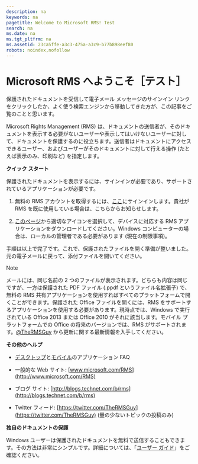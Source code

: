 ```yaml
---
description: na
keywords: na
pagetitle: Welcome to Microsoft RMS! Test
search: na
ms.date: na
ms.tgt_pltfrm: na
ms.assetid: 23ca5ffe-a3c3-475a-a3c9-b77b898eef80
robots: noindex,nofollow
---
```

# Microsoft RMS へようこそ［テスト］
保護されたドキュメントを受信して電子メール メッセージのサインイン リンクをクリックしたか、よく使う検索エンジンから移動してきた方が、この記事をご覧のことと思います。

Microsoft Rights Management (RMS) は、ドキュメントの送信者が、そのドキュメントを表示する必要がないユーザーや表示してはいけないユーザーに対して、ドキュメントを保護するのに役立ちます。送信者はドキュメントにアクセスできるユーザー、およびユーザーがそのドキュメントに対して行える操作 (たとえば表示のみ、印刷など) を指定します。

**クイック スタート**

保護されたドキュメントを表示するには、サインインが必要であり、サポートされているアプリケーションが必要です。

1.  無料の RMS アカウントを取得するには、[ここ](https://portal.aadrm.com/)にサインインします。貴社が RMS を既に使用している場合は、こちらからお知らせします。

2.  [このページ](http://portal.aadrm.com/home/download)から適切なアイコンを選択して、デバイスに対応する RMS アプリケーションをダウンロードしてください。Windows コンピューターの場合は、ローカルの管理者である必要があります (現在の制限事項)。

手順は以上で完了です。これで、保護されたファイルを開く準備が整いました。元の電子メールに戻って、添付ファイルを開いてください。

> [!NOTE]
> メールには、同じ名前の 2 つのファイルが表示されます。どちらも内容は同じですが、一方は保護された PDF ファイル (.ppdf というファイル名拡張子) で、無料の RMS 共有アプリケーションを使用すればすべてのプラットフォームで開くことができます。保護された Office ファイルを開くには、RMS をサポートするアプリケーションを使用する必要があります。現時点では、Windows で実行されている Office 2013 または Office 2010 がそれに該当します。モバイル プラットフォームでの Office の将来のバージョンでは、RMS がサポートされます。[@TheRMSGuy](https://twitter.com/TheRMSGuy) から更新に関する最新情報を入手してください。

**その他のヘルプ**

-   [デスクトップ](http://technet.microsoft.com/dn467883)と[モバイル](http://technet.microsoft.com/dn451248)のアプリケーション FAQ

-   一般的な Web サイト: [www.microsoft.com/RMS](http://www.microsoft.com/RMS)

-   ブログ サイト: [http://blogs.technet.com/b/rms](http://blogs.technet.com/b/rms)

-   Twitter フィード: [https://twitter.com/TheRMSGuy](https://twitter.com/TheRMSGuy) (量の少ないトピックの投稿のみ)

**独自のドキュメントの保護**

Windows ユーザーは保護されたドキュメントを無料で送信することもできます。その方法は非常にシンプルです。詳細については、「[ユーザー ガイド](http://technet.microsoft.com/library/dn574735%28v=ws.10%29.aspx)」をご確認ください。

